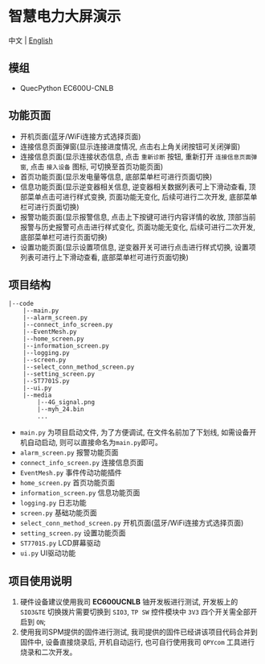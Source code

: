 # 智慧电力大屏演示

中文 | [English](https://github.com/JhosuaSparrow/JLCloudApp/blob/JLCloudApp_EN/README.md)

## 模组

- QuecPython EC600U-CNLB

## 功能页面

- 开机页面(蓝牙/WiFi连接方式选择页面)
- 连接信息页面弹窗(显示连接进度情况, 点击右上角关闭按钮可关闭弹窗)
- 连接信息页面(显示连接状态信息, 点击 `重新诊断` 按钮, 重新打开 `连接信息页面弹窗`, 点击 `接入设备` 图标, 可切换至首页功能页面)
- 首页功能页面(显示发电量等信息, 底部菜单栏可进行页面切换)
- 信息功能页面(显示逆变器相关信息, 逆变器相关数据列表可上下滑动查看, 顶部菜单点击可进行样式变换, 页面功能无变化, 后续可进行二次开发, 底部菜单栏可进行页面切换)
- 报警功能页面(显示报警信息, 点击上下按键可进行内容详情的收放, 顶部当前报警与历史报警可点击进行样式变化, 页面功能无变化, 后续可进行二次开发, 底部菜单栏可进行页面切换)
- 设置功能页面(显示设置项信息, 逆变器开关可进行点击进行样式切换, 设置项列表可进行上下滑动查看, 底部菜单栏可进行页面切换)

## 项目结构

```shell
|--code
    |--main.py
    |--alarm_screen.py
    |--connect_info_screen.py
    |--EventMesh.py
    |--home_screen.py
    |--information_screen.py
    |--logging.py
    |--screen.py
    |--select_conn_method_screen.py
    |--setting_screen.py
    |--ST7701S.py
    |--ui.py
    |--media
        |--4G_signal.png
        |--myh_24.bin
        ...
```

- `main.py` 为项目启动文件, 为了方便调试, 在文件名前加了下划线, 如需设备开机自动启动, 则可以直接命名为`main.py`即可。
- `alarm_screen.py` 报警功能页面
- `connect_info_screen.py` 连接信息页面
- `EventMesh.py` 事件传动功能插件
- `home_screen.py` 首页功能页面
- `information_screen.py` 信息功能页面
- `logging.py` 日志功能
- `screen.py` 基础功能页面
- `select_conn_method_screen.py` 开机页面(蓝牙/WiFi连接方式选择页面)
- `setting_screen.py` 设置功能页面
- `ST7701S.py` LCD屏幕驱动
- `ui.py` UI驱动功能

## 项目使用说明

1. 硬件设备建议使用我司 **EC600UCNLB** 铀开发板进行测试, 开发板上的 `SIO3&TE` 切换拨片需要切换到 `SIO3`, `TP SW` 控件模块中 `3V3` 四个开关需全部开启到 `ON`;
2. 使用我司SPM提供的固件进行测试, 我司提供的固件已经讲该项目代码合并到固件中, 设备直接烧录后, 开机自动运行, 也可自行使用我司 `QPYcom` 工具进行烧录和二次开发。
